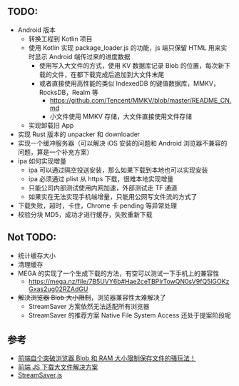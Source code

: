 ## TODO:

-   Android 版本
    -   转换工程到 Kotlin 项目
    -   使用 Kotlin 实现 package_loader.js 的功能，js 端只保留 HTML 用来实时显示 Android 端传过来的进度数据
        -   使用写入大文件的方式，使用 KV 数据库记录 Blob 的位置，每次新下载的文件，在都下载完成后追加到大文件末尾
        -   或者直接使用高性能的类似 IndexedDB 的键值数据库，MMKV，RocksDB，Realm 等
            -   https://github.com/Tencent/MMKV/blob/master/README_CN.md
            -   小文件使用 MMKV 存储，大文件直接使用文件存储
    -   实现卸载旧 App
-   实现 Rust 版本的 unpacker 和 downloader
-   实现一个缓冲服务器（可以解决 iOS 安装的问题和 Android 浏览器不兼容的问题，算是一个补充方案）
-   ipa 如何实现增量
    -   ipa 可以通过隔空投送安装，那么如果下载到本地也可以实现安装
    -   ipa 必须通过 plist 从 https 下载，很难本地实现增量
    -   只能公司内部测试使用内网加速，外部测试走 TF 通道
    -   如果实在无法实现手机端增量，只能用公网写文件流的方式了
-   下载失败，超时，卡住，Chrome 卡 pending 等异常处理
-   校验分块 MD5，成功才进行缓存，失败重新下载

## Not TODO:

-   统计缓存大小
-   清理缓存
-   MEGA 的实现了一个生成下载的方法，有空可以测试一下手机上的兼容性
    -   https://mega.nz/file/7B5UVY6b#Hae2ceTBPIrTowQN0sV9fQ5lGOKzGxas2ug02RZAdGU
-   ~~解决浏览器 Blob 大小限制~~，浏览器兼容性太难解决了
    -   StreamSaver 方案依然无法适配所有浏览器
    -   StreamSaver 的推荐方案 Native File System Access 还处于提案阶段呢

## 参考

-   [前端自个突破浏览器 Blob 和 RAM 大小限制保存文件的骚玩法！](https://juejin.cn/post/6985883442122604574)
-   [前端 JS 下载大文件解决方案](https://www.cnblogs.com/mrwh/p/13227709.html)
-   [StreamSaver.js](https://github.com/jimmywarting/StreamSaver.js)
